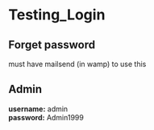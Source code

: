 # Testing_Login

## Forget password
must have mailsend (in wamp) to use this 

## Admin
**username:** admin\
**password:** Admin1999
